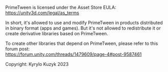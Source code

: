 PrimeTween is licensed under the Asset Store EULA:  
https://unity3d.com/legal/as_terms

In short, it's allowed to use and modify PrimeTween in products distributed in binary format (apps and games).
But it's not allowed to redistribute it or create derivative libraries based on PrimeTween.

To create other libraries that depend on PrimeTween, please refer to this forum post:  
https://forum.unity.com/threads/1479609/page-4#post-9587461

Copyright: Kyrylo Kuzyk 2023
